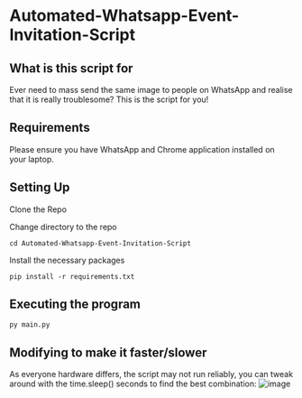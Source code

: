 # Automated-Whatsapp-Event-Invitation-Script

## What is this script for
Ever need to mass send the same image to people on WhatsApp and realise that it is really troublesome? This is the script for you!

## Requirements
Please ensure you have WhatsApp and Chrome application installed on your laptop.

## Setting Up
Clone the Repo

Change directory to the repo
```
cd Automated-Whatsapp-Event-Invitation-Script
```

Install the necessary packages
```
pip install -r requirements.txt
```

## Executing the program
```
py main.py
```

## Modifying to make it faster/slower
As everyone hardware differs, the script may not run reliably, you can tweak around with the time.sleep() seconds to find the best combination:
![image](https://github.com/ShermsRL/Automated-Whatsapp-Event-Invitation-Script/assets/65003339/00b54943-97f5-4aaa-84f8-4146c40fbc00)

